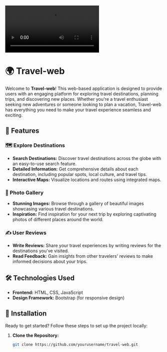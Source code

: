 ![Travel Web](image/HOME1.mp4)

# 🌍 Travel-web

Welcome to **Travel-web**! This web-based application is designed to provide users with an engaging platform for exploring travel destinations, planning trips, and discovering new places. Whether you're a travel enthusiast seeking new adventures or someone looking to plan a vacation, Travel-web has everything you need to make your travel experience seamless and exciting.

## 🚀 Features

### 🗺️ Explore Destinations
- **Search Destinations:** Discover travel destinations across the globe with an easy-to-use search feature.
- **Detailed Information:** Get comprehensive details about each destination, including popular spots, local culture, and travel tips.
- **Interactive Maps:** Visualize locations and routes using integrated maps.

### 📸 Photo Gallery
- **Stunning Images:** Browse through a gallery of beautiful images showcasing various travel destinations.
- **Inspiration:** Find inspiration for your next trip by exploring captivating photos of different places around the world.

### ✍️ User Reviews
- **Write Reviews:** Share your travel experiences by writing reviews for the destinations you've visited.
- **Read Feedback:** Gain insights from other travelers' reviews to make informed decisions about your trips.

## 🛠️ Technologies Used
- **Frontend:** HTML, CSS, JavaScript
- **Design Framework:** Bootstrap (for responsive design)

## 🔧 Installation



Ready to get started? Follow these steps to set up the project locally:

1. **Clone the Repository:**
   ```bash
   git clone https://github.com/yourusername/travel-web.git

